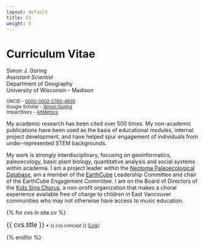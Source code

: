```yaml
---
layout: default
title: CV
weight: 5
---
```


# Curriculum Vitae

Simon J. Goring<br>
<i>Assistant Scientist</i><br>
Department of Geography<br>
University of Wisconsin - Madison<br>

<small>ORCID - [0000-0002-2700-4605](http://orcid.org/0000-0002-2700-4605#person)<br>
Google Scholar - [Simon Goring](https://scholar.google.ca/citations?user=Q3ekwgkAAAAJ&hl=en)<br>
ImpactStory - [AltMetrics](https://impactstory.org/u/0000-0002-2700-4605)</small>

My academic research has been cited over 500 times. My non-academic publications have been used as the basis of educational modules, internal project development, and have helped spur engagement of individuals from under-represented STEM backgrounds.

My work is strongly interdisciplinary, focusing on geoinformatics, paleoecology, basic plant biology, quantitative analysis and social systems within academia.  I am a project leader within the [Neotoma Paleoecological Database](http://neotomadb.org/), am a member of the [EarthCube](http://earthcube.org/) Leadership Committee and chair of the EarthCube Engagement Committee. I am on the Board of Directors of the [Kids Sing Chorus](http://www.kidssingchorus.ca/), a non-profit organization that makes a choral experience available free of charge to children in East Vancouver communities who may not otherwise have access to music education.

{% for cvs in site.cv %}
  <div class="col-lg-3 col-md-6 text-center">
    <div class="resource-box">
      <big>{{ cvs.title }}</big> &#8226; <small>{{ cvs.concept }} [<a href="{{cvs.url}}">Link</a>]</small><br><p></p>
    </div>
  </div>
{% endfor %}
